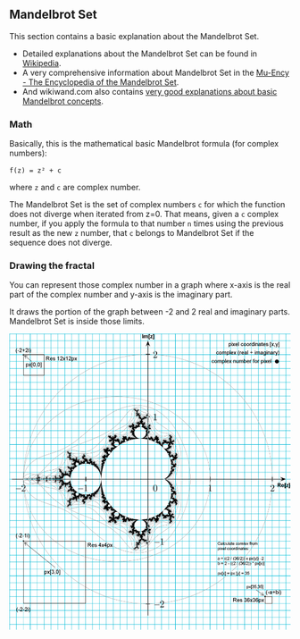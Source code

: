 ## Mandelbrot Set

This section contains a basic explanation about the Mandelbrot Set. 

* Detailed explanations about the Mandelbrot Set can be found in [Wikipedia](https://en.wikipedia.org/wiki/Mandelbrot_set).
* A very comprehensive information about Mandelbrot Set in the [Mu-Ency - The Encyclopedia of the Mandelbrot Set](https://mrob.com/pub/muency.html).
* And wikiwand.com also contains [very good explanations about basic Mandelbrot concepts](https://www.wikiwand.com/en/Mandelbrot_set).

### Math

Basically, this is the mathematical basic Mandelbrot formula (for complex numbers):

```
f(z) = z² + c
```

where `z` and `c` are complex number. 

The Mandelbrot Set is the set of complex numbers `c` for which the function does not diverge when iterated from z=0.
That means, given a `c` complex number, if you apply the formula to that number `n` times using the previous result as the new `z` number, that `c` belongs to Mandelbrot Set if the sequence does not diverge.

### Drawing the fractal

You can represent those complex number in a graph where x-axis is the real part of the complex number and y-axis is the imaginary part.

It draws the portion of the graph between -2 and 2 real and imaginary parts.
Mandelbrot Set is inside those limits.

![Mandelbrot Graph](img/mandelbrot-graph.png)
